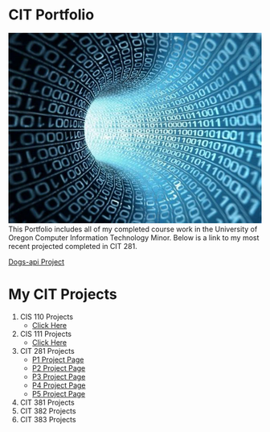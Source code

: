 

# CIT Portfolio
![CIT Picture](images/compsci.jpg)
This Portfolio includes all of my completed course work in the University of Oregon Computer Information Technology Minor. Below is a link to my most recent projected completed in CIT 281.

[Dogs-api Project](https://uo-cit.github.io/project-4-shannonzbylski/)

# My CIT Projects
1. CIS 110 Projects
    * [Click Here](http://pages.uoregon.edu/shannonz/110/)
2. CIS 111 Projects
    * [Click Here](http://pages.uoregon.edu/shannonz/111/)
3. CIT 281 Projects
    * [P1 Project Page](https://github.com/UO-CIT/project-1-shannonzbylski)
    * [P2 Project Page](https://github.com/UO-CIT/project-2-shannonzbylski)
    * [P3 Project Page](https://github.com/UO-CIT/project-3-shannonzbylski)
    * [P4 Project Page](https://github.com/UO-CIT/project-4-shannonzbylski)
    * [P5 Project Page](https://github.com/UO-CIT/project-5-shannonzbylski)
4. CIT 381 Projects
5. CIT 382 Projects
6. CIT 383 Projects

